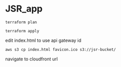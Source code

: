 # JSR_app

`terraform plan`

`terraform apply`

edit index.html to use api gateway id

`aws s3 cp index.html favicon.ico s3://jsr-bucket/`

navigate to cloudfront url

